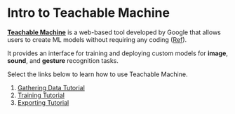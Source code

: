 # Intro to Teachable Machine

[**Teachable Machine**](https://teachablemachine.withgoogle.com/) is a web-based tool developed by Google that allows users to create ML models without requiring any coding ([Ref](https://ml4design.com/tutorials/teachable-machine-module/preparation/)). &#x20;

It provides an interface for training and deploying custom models for **image**, **sound**, and **gesture** recognition tasks. &#x20;

Select the links below to learn how to use Teachable Machine.

1. [Gathering Data Tutorial](https://www.youtube.com/watch?v=DFBbSTvtpy4\&ab\_channel=ExperimentswithGoogle)&#x20;
2. [Training Tutorial](https://www.youtube.com/watch?v=CO67EQ0ZWgA\&ab\_channel=ExperimentswithGoogle)&#x20;
3. [Exporting Tutorial](https://www.youtube.com/watch?v=n-zeeRLBgd0\&ab\_channel=ExperimentswithGoogle)&#x20;
